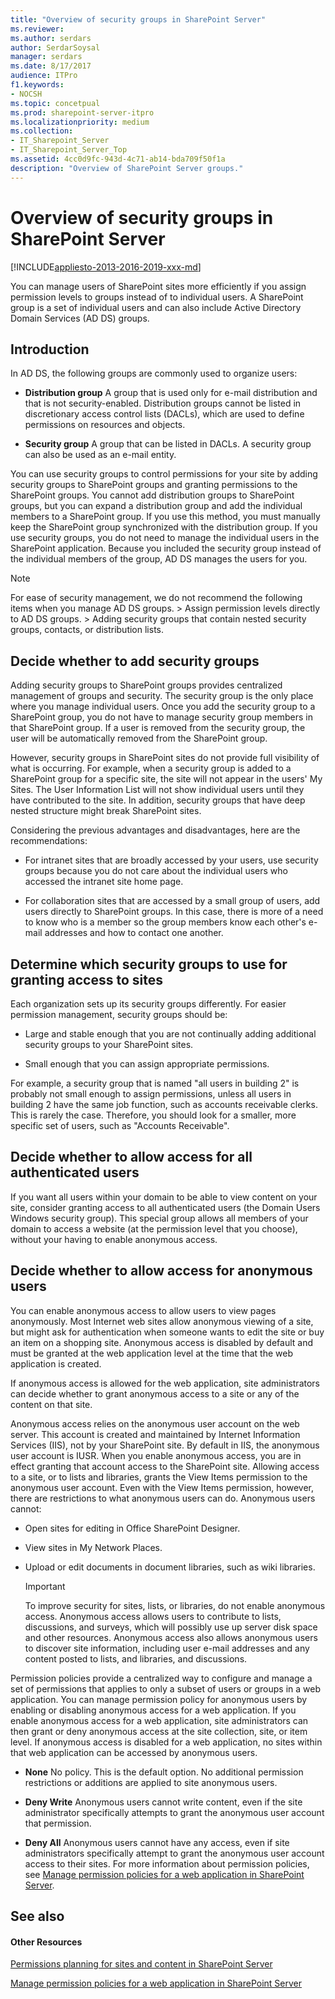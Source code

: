 ```yaml
---
title: "Overview of security groups in SharePoint Server"
ms.reviewer: 
ms.author: serdars
author: SerdarSoysal
manager: serdars
ms.date: 8/17/2017
audience: ITPro
f1.keywords:
- NOCSH
ms.topic: concetpual
ms.prod: sharepoint-server-itpro
ms.localizationpriority: medium
ms.collection:
- IT_Sharepoint_Server
- IT_Sharepoint_Server_Top
ms.assetid: 4cc0d9fc-943d-4c71-ab14-bda709f50f1a
description: "Overview of SharePoint Server groups."
---
```


# Overview of security groups in SharePoint Server

[!INCLUDE[appliesto-2013-2016-2019-xxx-md](../includes/appliesto-2013-2016-2019-xxx-md.md)]
  
You can manage users of SharePoint sites more efficiently if you assign permission levels to groups instead of to individual users. A SharePoint group is a set of individual users and can also include Active Directory Domain Services (AD DS) groups.
    
## Introduction

In AD DS, the following groups are commonly used to organize users: 
  
- **Distribution group** A group that is used only for e-mail distribution and that is not security-enabled. Distribution groups cannot be listed in discretionary access control lists (DACLs), which are used to define permissions on resources and objects. 
    
- **Security group** A group that can be listed in DACLs. A security group can also be used as an e-mail entity. 
    
You can use security groups to control permissions for your site by adding security groups to SharePoint groups and granting permissions to the SharePoint groups. You cannot add distribution groups to SharePoint groups, but you can expand a distribution group and add the individual members to a SharePoint group. If you use this method, you must manually keep the SharePoint group synchronized with the distribution group. If you use security groups, you do not need to manage the individual users in the SharePoint application. Because you included the security group instead of the individual members of the group, AD DS manages the users for you. 
  
> [!NOTE]
>  For ease of security management, we do not recommend the following items when you manage AD DS groups. >  Assign permission levels directly to AD DS groups. >  Adding security groups that contain nested security groups, contacts, or distribution lists. 
  
## Decide whether to add security groups
<a name="section1"> </a>

Adding security groups to SharePoint groups provides centralized management of groups and security. The security group is the only place where you manage individual users. Once you add the security group to a SharePoint group, you do not have to manage security group members in that SharePoint group. If a user is removed from the security group, the user will be automatically removed from the SharePoint group.
  
However, security groups in SharePoint sites do not provide full visibility of what is occurring. For example, when a security group is added to a SharePoint group for a specific site, the site will not appear in the users' My Sites. The User Information List will not show individual users until they have contributed to the site. In addition, security groups that have deep nested structure might break SharePoint sites.
  
Considering the previous advantages and disadvantages, here are the recommendations:
  
- For intranet sites that are broadly accessed by your users, use security groups because you do not care about the individual users who accessed the intranet site home page.
    
- For collaboration sites that are accessed by a small group of users, add users directly to SharePoint groups. In this case, there is more of a need to know who is a member so the group members know each other's e-mail addresses and how to contact one another.
    
## Determine which security groups to use for granting access to sites
<a name="section1.1"> </a>

Each organization sets up its security groups differently. For easier permission management, security groups should be: 
  
- Large and stable enough that you are not continually adding additional security groups to your SharePoint sites. 
    
- Small enough that you can assign appropriate permissions. 
    
For example, a security group that is named "all users in building 2" is probably not small enough to assign permissions, unless all users in building 2 have the same job function, such as accounts receivable clerks. This is rarely the case. Therefore, you should look for a smaller, more specific set of users, such as "Accounts Receivable".
  
## Decide whether to allow access for all authenticated users
<a name="section2"> </a>

If you want all users within your domain to be able to view content on your site, consider granting access to all authenticated users (the Domain Users Windows security group). This special group allows all members of your domain to access a website (at the permission level that you choose), without your having to enable anonymous access. 
  
## Decide whether to allow access for anonymous users
<a name="section3"> </a>

You can enable anonymous access to allow users to view pages anonymously. Most Internet web sites allow anonymous viewing of a site, but might ask for authentication when someone wants to edit the site or buy an item on a shopping site. Anonymous access is disabled by default and must be granted at the web application level at the time that the web application is created.
  
If anonymous access is allowed for the web application, site administrators can decide whether to grant anonymous access to a site or any of the content on that site. 
  
Anonymous access relies on the anonymous user account on the web server. This account is created and maintained by Internet Information Services (IIS), not by your SharePoint site. By default in IIS, the anonymous user account is IUSR. When you enable anonymous access, you are in effect granting that account access to the SharePoint site. Allowing access to a site, or to lists and libraries, grants the View Items permission to the anonymous user account. Even with the View Items permission, however, there are restrictions to what anonymous users can do. Anonymous users cannot: 
  
- Open sites for editing in Office SharePoint Designer.
    
- View sites in My Network Places.
    
- Upload or edit documents in document libraries, such as wiki libraries. 
    
    > [!IMPORTANT]
    > To improve security for sites, lists, or libraries, do not enable anonymous access. Anonymous access allows users to contribute to lists, discussions, and surveys, which will possibly use up server disk space and other resources. Anonymous access also allows anonymous users to discover site information, including user e-mail addresses and any content posted to lists, and libraries, and discussions. 
  
Permission policies provide a centralized way to configure and manage a set of permissions that applies to only a subset of users or groups in a web application. You can manage permission policy for anonymous users by enabling or disabling anonymous access for a web application. If you enable anonymous access for a web application, site administrators can then grant or deny anonymous access at the site collection, site, or item level. If anonymous access is disabled for a web application, no sites within that web application can be accessed by anonymous users. 
  
- **None** No policy. This is the default option. No additional permission restrictions or additions are applied to site anonymous users. 
    
- **Deny Write** Anonymous users cannot write content, even if the site administrator specifically attempts to grant the anonymous user account that permission. 
    
- **Deny All** Anonymous users cannot have any access, even if site administrators specifically attempt to grant the anonymous user account access to their sites. For more information about permission policies, see [Manage permission policies for a web application in SharePoint Server](../administration/manage-permission-policies-for-a-web-application.md).
    
## See also
<a name="section3"> </a>

#### Other Resources

[Permissions planning for sites and content in SharePoint Server](./permissions-planning-for-sites-and-content.md)
  
[Manage permission policies for a web application in SharePoint Server](../administration/manage-permission-policies-for-a-web-application.md)